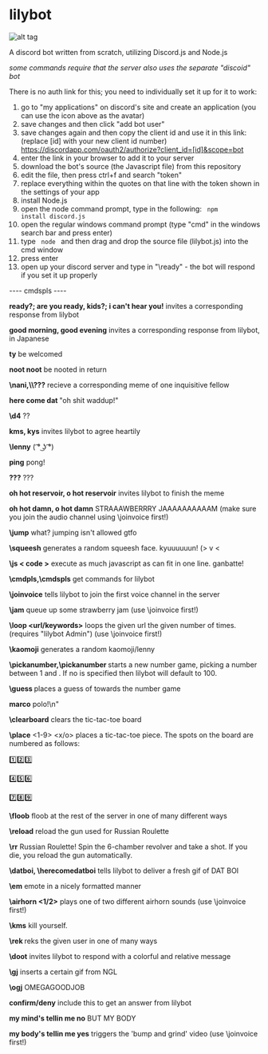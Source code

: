 # lilybot

![alt tag](http://i.imgur.com/1bP8leP.png)


A discord bot written from scratch, utilizing Discord.js and Node.js

*some commands require that the server also uses the separate "discoid" bot*

There is no auth link for this; you need to individually set it up for it to work:

1. go to "my applications" on discord's site and create an application (you can use the icon above as the avatar)
2. save changes and then click "add bot user"
3. save changes again and then copy the client id and use it in this link: (replace [id] with your new client id number) https://discordapp.com/oauth2/authorize?client_id=[id]&scope=bot
4. enter the link in your browser to add it to your server
5. download the bot's source (the Javascript file) from this repository
6. edit the file, then press ctrl+f and search "token"
7. replace everything within the quotes on that line with the token shown in the settings of your app
8. install Node.js
9. open the node command prompt, type in the following: <code> npm install discord.js </code>
10. open the regular windows command prompt (type "cmd" in the windows search bar and press enter)
11. type <code> node </code> and then drag and drop the source file (lilybot.js) into the cmd window
12. press enter
13. open up your discord server and type in "\ready" - the bot will respond if you set it up properly

---- cmdspls ----

**ready?; are you ready, kids?; i can't hear you!**	invites a corresponding response from lilybot

**good morning, good evening**		invites a corresponding response from lilybot, in Japanese

**ty**					be welcomed

**noot noot**				be nooted in return

**\\nani,\\\\???**			recieve a corresponding meme of one inquisitive fellow

**here come dat <insert word>**	"oh shit waddup!"

**\\d4**				??

**kms, kys**				invites lilybot to agree heartily

**\\lenny**				( ͡° ͜ʖ ͡°)

**ping**				pong!

**???**				???

**oh hot reservoir, o hot reservoir**	invites lilybot to finish the meme

**oh hot damn, o hot damn**		STRAAAWBERRRY JAAAAAAAAAAM (make sure you join the audio channel using \joinvoice first!)

**\\jump**				what? jumping isn't allowed gtfo

**\\squeesh**				generates a random squeesh face. kyuuuuuun! (> v <

**\\js < code >**			execute as much javascript as can fit in one line. ganbatte!

**\\cmdpls,\\cmdspls**			get commands for lilybot

**\\joinvoice**			tells lilybot to join the first voice channel in the server

**\\jam**				queue up some strawberry jam (use \\joinvoice first!)

**\\loop <times> <url/keywords>**	loops the given url the given number of times. (requires \"lilybot Admin\") (use \\joinvoice 						first!)

**\\kaomoji**				generates a random kaomoji/lenny

**\\pickanumber,\\pickanumber <number>** starts a new number game, picking a number between 1 and <number>. If no <number> is 							specified then lilybot will default to 100.

**\\guess <number>**			places a guess of <number> towards the number game

**marco**				polo!\n"

**\\clearboard**			clears the tic-tac-toe board

**\\place** <1-9> <x/o>		places a tic-tac-toe piece. The spots on the board are numbered as follows:

:one::two::three:

:four::five::six:

:seven::eight::nine:

**\\floob**				floob at the rest of the server in one of many different ways

**\\reload**				reload the gun used for Russian Roulette

**\\rr**				Russian Roulette! Spin the 6-chamber revolver and take a shot. If you die, you reload the gun 					automatically.

**\\datboi, \\herecomedatboi**		tells lilybot to deliver a fresh gif of DAT BOI

**\\em**				emote in a nicely formatted manner

**\\airhorn <1/2>**			plays one of two different airhorn sounds (use \\joinvoice first!)

**\\kms**				kill yourself.

**\\rek <user>**			reks the given user in one of many ways

**\\doot**				invites lilybot to respond with a colorful and relative message

**\\gj**				inserts a certain gif from NGL

**\\ogj**				OMEGAGOODJOB

**confirm/deny**			include this to get an answer from lilybot

**my mind's tellin me no**		BUT MY BODY

**my body's tellin me yes**		triggers the 'bump and grind' video (use \joinvoice first!)
